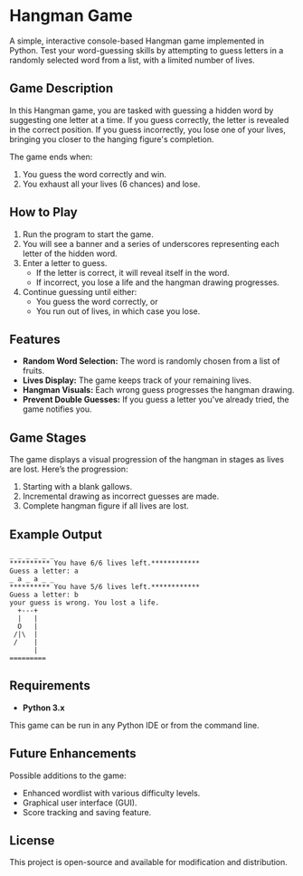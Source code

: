 # Hangman Game

A simple, interactive console-based Hangman game implemented in Python. Test your word-guessing skills by attempting to guess letters in a randomly selected word from a list, with a limited number of lives.

## Game Description

In this Hangman game, you are tasked with guessing a hidden word by suggesting one letter at a time. If you guess correctly, the letter is revealed in the correct position. If you guess incorrectly, you lose one of your lives, bringing you closer to the hanging figure's completion.

The game ends when:
1. You guess the word correctly and win.
2. You exhaust all your lives (6 chances) and lose.

## How to Play

1. Run the program to start the game.
2. You will see a banner and a series of underscores representing each letter of the hidden word.
3. Enter a letter to guess.
   - If the letter is correct, it will reveal itself in the word.
   - If incorrect, you lose a life and the hangman drawing progresses.
4. Continue guessing until either:
   - You guess the word correctly, or
   - You run out of lives, in which case you lose.

## Features

- **Random Word Selection:** The word is randomly chosen from a list of fruits.
- **Lives Display:** The game keeps track of your remaining lives.
- **Hangman Visuals:** Each wrong guess progresses the hangman drawing.
- **Prevent Double Guesses:** If you guess a letter you've already tried, the game notifies you.

## Game Stages

The game displays a visual progression of the hangman in stages as lives are lost. Here’s the progression:
1. Starting with a blank gallows.
2. Incremental drawing as incorrect guesses are made.
3. Complete hangman figure if all lives are lost.

## Example Output

```plaintext
_ _ _ _ _ _
********** You have 6/6 lives left.************
Guess a letter: a
_ a _ a _ _
********** You have 5/6 lives left.************
Guess a letter: b
your guess is wrong. You lost a life.
  +---+
  |   |
  O   |
 /|\  |
 /    |
      |
=========
```

## Requirements

- **Python 3.x**
  
This game can be run in any Python IDE or from the command line.

## Future Enhancements

Possible additions to the game:
- Enhanced wordlist with various difficulty levels.
- Graphical user interface (GUI).
- Score tracking and saving feature.

## License

This project is open-source and available for modification and distribution.

